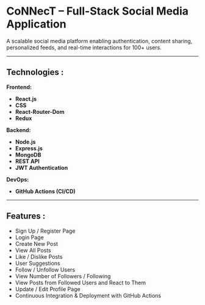 # CoNNecT – Full-Stack Social Media Application

A scalable social media platform enabling authentication, content sharing, personalized feeds, and real-time interactions for 100+ users.

---

## Technologies :

**Frontend:**

- **React.js**
- **CSS**
- **React-Router-Dom**
- **Redux**

**Backend:**

- **Node.js**
- **Express.js**
- **MongoDB**
- **REST API**
- **JWT Authentication**

**DevOps:**

- **GitHub Actions (CI/CD)**

---

## Features :

- Sign Up / Register Page  
- Login Page  
- Create New Post  
- View All Posts  
- Like / Dislike Posts  
- User Suggestions  
- Follow / Unfollow Users  
- View Number of Followers / Following  
- View Posts from Followed Users and React to Them  
- Update / Edit Profile Page  
- Continuous Integration & Deployment with GitHub Actions  
